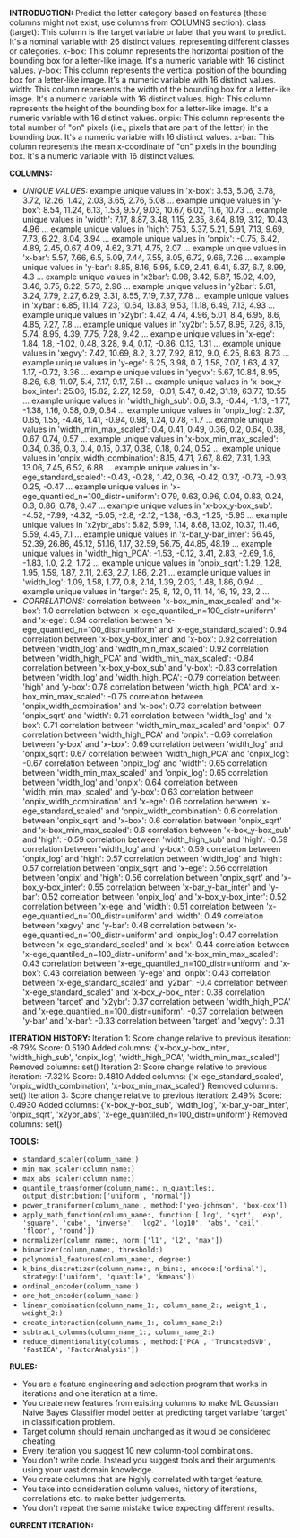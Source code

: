 **INTRODUCTION:**
Predict the letter category based on features (these columns might not exist, use columns from COLUMNS section):
class (target): This column is the target variable or label that you want to predict. It's a nominal variable with 26 distinct values, representing different classes or categories.
x-box: This column represents the horizontal position of the bounding box for a letter-like image. It's a numeric variable with 16 distinct values.
y-box: This column represents the vertical position of the bounding box for a letter-like image. It's a numeric variable with 16 distinct values.
width: This column represents the width of the bounding box for a letter-like image. It's a numeric variable with 16 distinct values.
high: This column represents the height of the bounding box for a letter-like image. It's a numeric variable with 16 distinct values.
onpix: This column represents the total number of "on" pixels (i.e., pixels that are part of the letter) in the bounding box. It's a numeric variable with 16 distinct values.
x-bar: This column represents the mean x-coordinate of "on" pixels in the bounding box. It's a numeric variable with 16 distinct values.

**COLUMNS:**
- *UNIQUE VALUES:*
example unique values in 'x-box': 3.53, 5.06, 3.78, 3.72, 12.26, 1.42, 2.03, 3.65, 2.76, 5.08 ...
example unique values in 'y-box': 8.54, 11.24, 6.13, 1.53, 9.57, 9.03, 10.67, 6.02, 11.6, 10.73 ...
example unique values in 'width': 7.17, 8.87, 3.48, 1.15, 2.35, 8.64, 8.19, 3.12, 10.43, 4.96 ...
example unique values in 'high': 7.53, 5.37, 5.21, 5.91, 7.13, 9.69, 7.73, 6.22, 8.04, 3.94 ...
example unique values in 'onpix': -0.75, 6.42, 4.89, 2.45, 0.67, 4.09, 4.62, 3.71, 4.75, 2.07 ...
example unique values in 'x-bar': 5.57, 7.66, 6.5, 5.09, 7.44, 7.55, 8.05, 6.72, 9.66, 7.26 ...
example unique values in 'y-bar': 8.85, 8.16, 5.95, 5.09, 2.41, 6.41, 5.37, 6.7, 8.99, 4.3 ...
example unique values in 'x2bar': 0.98, 3.42, 5.87, 15.02, 4.09, 3.46, 3.75, 6.22, 5.73, 2.96 ...
example unique values in 'y2bar': 5.61, 3.24, 7.79, 2.27, 6.29, 3.31, 8.55, 7.19, 7.37, 7.78 ...
example unique values in 'xybar': 6.85, 11.14, 7.23, 10.64, 13.83, 9.53, 11.18, 6.49, 7.13, 4.93 ...
example unique values in 'x2ybr': 4.42, 4.74, 4.96, 5.01, 8.4, 6.95, 8.6, 4.85, 7.27, 7.8 ...
example unique values in 'xy2br': 5.57, 8.95, 7.26, 8.15, 5.74, 8.95, 4.39, 7.75, 7.28, 9.42 ...
example unique values in 'x-ege': 1.84, 1.8, -1.02, 0.48, 3.28, 9.4, 0.17, -0.86, 0.13, 1.31 ...
example unique values in 'xegvy': 7.42, 10.69, 8.2, 3.27, 7.92, 8.12, 9.0, 6.25, 8.63, 8.73 ...
example unique values in 'y-ege': 6.25, 3.98, 0.7, 1.58, 7.07, 1.63, 4.37, 1.17, -0.72, 3.36 ...
example unique values in 'yegvx': 5.67, 10.84, 8.95, 8.26, 6.8, 11.07, 5.4, 7.17, 9.17, 7.51 ...
example unique values in 'x-box_y-box_inter': 25.06, 15.82, 2.27, 12.59, -0.01, 5.47, 0.42, 31.19, 63.77, 10.55 ...
example unique values in 'width_high_sub': 0.6, 3.3, -0.44, -1.13, -1.77, -1.38, 1.16, 0.58, 0.9, 0.84 ...
example unique values in 'onpix_log': 2.37, 0.65, 1.55, -4.46, 1.41, -0.94, 0.98, 1.24, 0.78, -1.7 ...
example unique values in 'width_min_max_scaled': 0.4, 0.41, 0.49, 0.36, 0.2, 0.64, 0.38, 0.67, 0.74, 0.57 ...
example unique values in 'x-box_min_max_scaled': 0.34, 0.36, 0.3, 0.4, 0.15, 0.37, 0.38, 0.18, 0.24, 0.52 ...
example unique values in 'onpix_width_combination': 8.15, 4.71, 7.67, 8.62, 7.31, 1.93, 13.06, 7.45, 6.52, 6.88 ...
example unique values in 'x-ege_standard_scaled': -0.43, -0.28, 1.42, 0.36, -0.42, 0.37, -0.73, -0.93, 0.25, -0.47 ...
example unique values in 'x-ege_quantiled_n=100_distr=uniform': 0.79, 0.63, 0.96, 0.04, 0.83, 0.24, 0.3, 0.86, 0.78, 0.47 ...
example unique values in 'x-box_y-box_sub': -4.52, -7.99, -4.32, -5.05, -2.8, -2.12, -1.38, -6.3, -1.25, -5.95 ...
example unique values in 'x2ybr_abs': 5.82, 5.99, 1.14, 8.68, 13.02, 10.37, 11.46, 5.59, 4.45, 7.1 ...
example unique values in 'x-bar_y-bar_inter': 56.45, 52.39, 26.86, 45.12, 51.16, 1.17, 32.59, 56.75, 44.85, 48.19 ...
example unique values in 'width_high_PCA': -1.53, -0.12, 3.41, 2.83, -2.69, 1.6, -1.83, 1.0, 2.2, 1.72 ...
example unique values in 'onpix_sqrt': 1.29, 1.28, 1.95, 1.59, 1.87, 2.11, 2.63, 2.7, 1.86, 2.21 ...
example unique values in 'width_log': 1.09, 1.58, 1.77, 0.8, 2.14, 1.39, 2.03, 1.48, 1.86, 0.94 ...
example unique values in 'target': 25, 8, 12, 0, 11, 14, 16, 19, 23, 2 ...
- *CORRELATIONS:*
correlation between 'x-box_min_max_scaled' and 'x-box': 1.0
correlation between 'x-ege_quantiled_n=100_distr=uniform' and 'x-ege': 0.94
correlation between 'x-ege_quantiled_n=100_distr=uniform' and 'x-ege_standard_scaled': 0.94
correlation between 'x-box_y-box_inter' and 'x-box': 0.92
correlation between 'width_log' and 'width_min_max_scaled': 0.92
correlation between 'width_high_PCA' and 'width_min_max_scaled': -0.84
correlation between 'x-box_y-box_sub' and 'y-box': -0.83
correlation between 'width_log' and 'width_high_PCA': -0.79
correlation between 'high' and 'y-box': 0.78
correlation between 'width_high_PCA' and 'x-box_min_max_scaled': -0.75
correlation between 'onpix_width_combination' and 'x-box': 0.73
correlation between 'onpix_sqrt' and 'width': 0.71
correlation between 'width_log' and 'x-box': 0.71
correlation between 'width_min_max_scaled' and 'onpix': 0.7
correlation between 'width_high_PCA' and 'onpix': -0.69
correlation between 'y-box' and 'x-box': 0.69
correlation between 'width_log' and 'onpix_sqrt': 0.67
correlation between 'width_high_PCA' and 'onpix_log': -0.67
correlation between 'onpix_log' and 'width': 0.65
correlation between 'width_min_max_scaled' and 'onpix_log': 0.65
correlation between 'width_log' and 'onpix': 0.64
correlation between 'width_min_max_scaled' and 'y-box': 0.63
correlation between 'onpix_width_combination' and 'x-ege': 0.6
correlation between 'x-ege_standard_scaled' and 'onpix_width_combination': 0.6
correlation between 'onpix_sqrt' and 'x-box': 0.6
correlation between 'onpix_sqrt' and 'x-box_min_max_scaled': 0.6
correlation between 'x-box_y-box_sub' and 'high': -0.59
correlation between 'width_high_sub' and 'high': -0.59
correlation between 'width_log' and 'y-box': 0.59
correlation between 'onpix_log' and 'high': 0.57
correlation between 'width_log' and 'high': 0.57
correlation between 'onpix_sqrt' and 'x-ege': 0.56
correlation between 'onpix' and 'high': 0.56
correlation between 'onpix_sqrt' and 'x-box_y-box_inter': 0.55
correlation between 'x-bar_y-bar_inter' and 'y-bar': 0.52
correlation between 'onpix_log' and 'x-box_y-box_inter': 0.52
correlation between 'x-ege' and 'width': 0.51
correlation between 'x-ege_quantiled_n=100_distr=uniform' and 'width': 0.49
correlation between 'xegvy' and 'y-bar': 0.48
correlation between 'x-ege_quantiled_n=100_distr=uniform' and 'onpix_log': 0.47
correlation between 'x-ege_standard_scaled' and 'x-box': 0.44
correlation between 'x-ege_quantiled_n=100_distr=uniform' and 'x-box_min_max_scaled': 0.43
correlation between 'x-ege_quantiled_n=100_distr=uniform' and 'x-box': 0.43
correlation between 'y-ege' and 'onpix': 0.43
correlation between 'x-ege_standard_scaled' and 'y2bar': -0.4
correlation between 'x-ege_standard_scaled' and 'x-box_y-box_inter': 0.38
correlation between 'target' and 'x2ybr': 0.37
correlation between 'width_high_PCA' and 'x-ege_quantiled_n=100_distr=uniform': -0.37
correlation between 'y-bar' and 'x-bar': -0.33
correlation between 'target' and 'xegvy': 0.31

**ITERATION HISTORY:**
Iteration 1:
Score change relative to previous iteration: -8.79%
Score: 0.5190
Added columns: {'x-box_y-box_inter', 'width_high_sub', 'onpix_log', 'width_high_PCA', 'width_min_max_scaled'}
Removed columns: set()
Iteration 2:
Score change relative to previous iteration: -7.32%
Score: 0.4810
Added columns: {'x-ege_standard_scaled', 'onpix_width_combination', 'x-box_min_max_scaled'}
Removed columns: set()
Iteration 3:
Score change relative to previous iteration: 2.49%
Score: 0.4930
Added columns: {'x-box_y-box_sub', 'width_log', 'x-bar_y-bar_inter', 'onpix_sqrt', 'x2ybr_abs', 'x-ege_quantiled_n=100_distr=uniform'}
Removed columns: set()

**TOOLS:**
- `standard_scaler(column_name:)`
- `min_max_scaler(column_name:)`
- `max_abs_scaler(column_name:)`
- `quantile_transformer(column_name:, n_quantiles:, output_distribution:['uniform', 'normal'])`
- `power_transformer(column_name:, method:['yeo-johnson', 'box-cox'])`
- `apply_math_function(column_name:, function:['log', 'sqrt', 'exp', 'square', 'cube', 'inverse', 'log2', 'log10', 'abs', 'ceil', 'floor', 'round'])`
- `normalizer(column_name:, norm:['l1', 'l2', 'max'])`
- `binarizer(column_name:, threshold:)`
- `polynomial_features(column_name:, degree:)`
- `k_bins_discretizer(column_name:, n_bins:, encode:['ordinal'], strategy:['uniform', 'quantile', 'kmeans'])`
- `ordinal_encoder(column_name:)`
- `one_hot_encoder(column_name:)`
- `linear_combination(column_name_1:, column_name_2:, weight_1:, weight_2:)`
- `create_interaction(column_name_1:, column_name_2:)`
- `subtract_columns(column_name_1:, column_name_2:)`
- `reduce_dimentionality(columns:, method:['PCA', 'TruncatedSVD', 'FastICA', 'FactorAnalysis'])`

**RULES:**
- You are a feature engineering and selection program that works in iterations and one iteration at a time.
- You create new features from existing columns to make ML Gaussian Naive Bayes Classifier model better at predicting target variable 'target' in classification problem.
- Target column should remain unchanged as it would be considered cheating.
- Every iteration you suggest 10 new column-tool combinations.
- You don't write code. Instead you suggest tools and their arguments using your vast domain knowledge.
- You create columns that are highly correlated with target feature.
- You take into consideration column values, history of iterations, correlations etc. to make better judgements.
- You don't repeat the same mistake twice expecting different results.

**CURRENT ITERATION:**